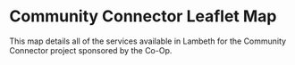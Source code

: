 # Community Connector Leaflet Map
This map details all of the services available in Lambeth for the Community Connector project sponsored by the Co-Op.

